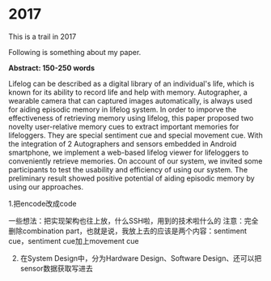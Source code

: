 # 2017
This is a trail in 2017

Following is something about my paper.

<strong>Abstract: 150-250 words</strong>

Lifelog can be described as a digital library of an individual's life, which is known for its ability to record life and help with memory. Autographer, a wearable camera that can captured images automatically, is always used for aiding episodic memory in lifelog system. In order to imporve the effectiveness of retrieving memory using lifelog, this paper proposed two novelty user-relative memory cues to extract important memories for lifeloggers. They are special sentiment cue and special movement cue. With the integration of 2 Autographers and sensors embedded in Android smartphone, we implement a web-based lifelog viewer for lifeloggers to conveniently retrieve memories. On account of our system, we invited some participants to test the usability and efficiency of using our system. The preliminary result showed positive potential of aiding episodic memory by using our approaches.

1.把encode改成code

一些想法：把实现架构也往上放，什么SSH啦，用到的技术啦什么的
注意：完全删除combination part，也就是说，我放上去的应该是两个内容：sentiment cue，sentiment cue加上movement cue

2. 在System Design中，分为Hardware Design、Software Design、还可以把sensor数据获取写进去
